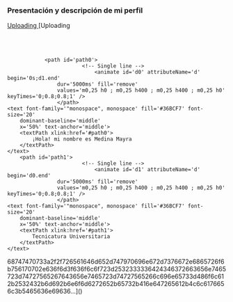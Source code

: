 ### Presentación y descripción de mi perfil


[Uploading ]()
[Uploading <!-- https://github.com/DenverCoder1/readme-typing-svg/ -->
<svg xmlns='http://www.w3.org/2000/svg'
    xmlns:xlink='http://www.w3.org/1999/xlink'
    viewBox='0 0 400 50'
    style='background-color: #00000000;'
    width='400px' height='50px'>

    
                <path id='path0'>
                            <!-- Single line -->
                                <animate id='d0' attributeName='d' begin='0s;d1.end'
                    dur='5000ms' fill='remove'
                    values='m0,25 h0 ; m0,25 h400 ; m0,25 h400 ; m0,25 h0' keyTimes='0;0.8;0.8;1' />
                    </path>
    <text font-family='"monospace", monospace' fill='#36BCF7' font-size='20'
        dominant-baseline='middle'
        x='50%' text-anchor='middle'>
        <textPath xlink:href='#path0'>
            ¡Hola! mi nombre es Medina Mayra
        </textPath>
    </text>
        <path id='path1'>
                            <!-- Single line -->
                                <animate id='d1' attributeName='d' begin='d0.end'
                    dur='5000ms' fill='remove'
                    values='m0,25 h0 ; m0,25 h400 ; m0,25 h400 ; m0,25 h0' keyTimes='0;0.8;0.8;1' />
                    </path>
    <text font-family='"monospace", monospace' fill='#36BCF7' font-size='20'
        dominant-baseline='middle'
        x='50%' text-anchor='middle'>
        <textPath xlink:href='#path1'>
            Tecnicatura Universitaria
        </textPath>
    </text>
</svg>
68747470733a2f2f726561646d652d747970696e672d7376672e6865726f6b756170702e636f6d3f636f6c6f723d2532333336424346372663656e7465723d74727565267643656e7465723d74727565266c696e65733d486f6c612b2532432b6d692b6e6f6d6272652b65732b416e647265612b4c6c6176656c3b5465636e69636…]()
